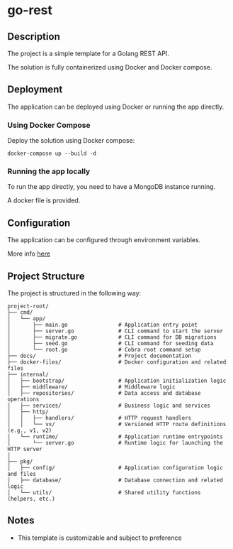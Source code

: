 # go-rest

## Description

The project is a simple template for a Golang REST API.

The solution is fully containerized using Docker and Docker compose.

## Deployment

The application can be deployed using Docker or running the app directly.

### Using Docker Compose

Deploy the solution using Docker compose:

```
docker-compose up --build -d
```

### Running the app locally
To run the app directly, you need to have a MongoDB instance running. 

A docker file is provided.

## Configuration
The application can be configured through environment variables. 

More info [here](./docs/deployment/environment.md)

## Project Structure
The project is structured in the following way:
``` 
project-root/
├── cmd/
│   └── app/
│       ├── main.go                # Application entry point
│       ├── server.go              # CLI command to start the server
│       ├── migrate.go             # CLI command for DB migrations
│       ├── seed.go                # CLI command for seeding data
│       └── root.go                # Cobra root command setup
├── docs/                          # Project documentation
├── docker-files/                  # Docker configuration and related files
├── internal/
│   ├── bootstrap/                 # Application initialization logic
│   ├── middleware/                # Middleware logic
│   ├── repositories/              # Data access and database operations
│   ├── services/                  # Business logic and services
│   ├── http/
│   │   ├── handlers/              # HTTP request handlers
│   │   └── vx/                    # Versioned HTTP route definitions (e.g., v1, v2)
│   └── runtime/                   # Application runtime entrypoints
│       └── server.go              # Runtime logic for launching the HTTP server
│
├── pkg/
│   ├── config/                    # Application configuration logic and files
│   ├── database/                  # Database connection and related logic
│   └── utils/                     # Shared utility functions (helpers, etc.)
```

## Notes

- This template is customizable and subject to preference